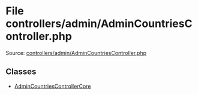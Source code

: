 File controllers/admin/AdminCountriesController.php
=========

Source: [controllers/admin/AdminCountriesController.php](https://github.com/PrestaShop/PrestaShop/blob/1.6.0.2/controllers/admin/AdminCountriesController.php)


Classes
-------

* [AdminCountriesControllerCore](class.AdminCountriesControllerCore.md)

